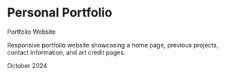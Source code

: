 # Personal Portfolio
 Portfolio Website

Responsive portfolio website showcasing a home page, previous projects, contact information, and art credit pages. 

October 2024
